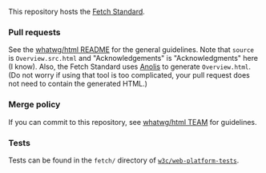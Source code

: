 This repository hosts the [Fetch Standard](https://fetch.spec.whatwg.org/).

### Pull requests

See the [whatwg/html README](https://github.com/whatwg/html/blob/master/README.md) for the general
guidelines. Note that `source` is `Overview.src.html` and "Acknowledgements" is "Acknowledgments"
here (I know). Also, the Fetch Standard uses [Anolis](https://wiki.whatwg.org/wiki/Anolis) to
generate `Overview.html`. (Do not worry if using that tool is too complicated, your pull request
does not need to contain the generated HTML.)

### Merge policy

If you can commit to this repository, see
[whatwg/html TEAM](https://github.com/whatwg/html/blob/master/TEAM.md) for guidelines.

### Tests

Tests can be found in the `fetch/` directory of
[`w3c/web-platform-tests`](https://github.com/w3c/web-platform-tests).
